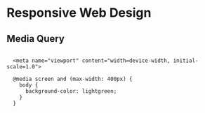 # Responsive Web Design 
## Media Query
  <code language="css">
  &lt;meta name="viewport" content="width=device-width, initial-scale=1.0">
  </code>

  <code language="css">
  @media screen and (max-width: 400px) {
    body {
      background-color: lightgreen;
    }
  }
  </code>
